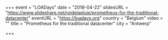 +++
event = "LOADays"
date = "2018-04-22"
slidesURL = "https://www.slideshare.net/roidelapluie/prometheus-for-the-traditional-datacenter"
eventURL = "https://loadays.org"
country = "Belgium"
video = ""
title = "Prometheus for the traditional datacenter"
city = "Antwerp"

+++

